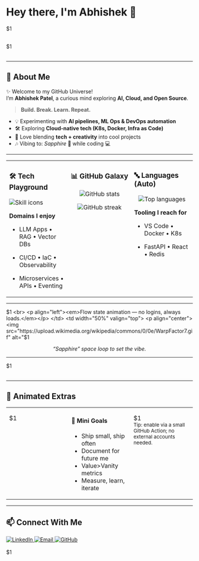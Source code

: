 <h1 align="left">Hey there, I'm Abhishek 👋</h1>

$1
<br><br>

<!-- Full-width starfield banner (fills the line) -->
$1
<br><br>

---

## 🌌 About Me

✨ Welcome to my GitHub Universe!  
I’m **Abhishek Patel**, a curious mind exploring **AI, Cloud, and Open Source**.

> **Build. Break. Learn. Repeat.**

- 💡 Experimenting with **AI pipelines, ML Ops & DevOps automation**
- 🛠️ Exploring **Cloud-native tech (K8s, Docker, Infra as Code)**
- 🎨 Love blending **tech + creativity** into cool projects
- 🎶 Vibing to: *Sapphire* 🌌 while coding 💻

---

<!-- 3-column “cards” layout that stretches the row to fill space -->
<table width="100%">
  <tr>
    <td width="33%" valign="top">

### 🛠️ Tech Playground
<p align="left">
  <img src="https://skillicons.dev/icons?i=python,docker,kubernetes,git,github,linux,react,nodejs,mongodb,redis,azure,aws,gcp&perline=6" alt="Skill icons" />
</p>

**Domains I enjoy**
- LLM Apps • RAG • Vector DBs  
- CI/CD • IaC • Observability  
- Microservices • APIs • Eventing

  </td>
  <td width="34%" valign="top">

### 📊 GitHub Galaxy
<p align="center">
  <img src="https://github-readme-stats.vercel.app/api?username=Abhishek4411&show_icons=true&theme=tokyonight&hide_border=true" alt="GitHub stats" />
</p>

<p align="center">
  <img src="https://github-readme-streak-stats.herokuapp.com/?user=Abhishek4411&theme=tokyonight&hide_border=true" alt="GitHub streak" />
</p>

  </td>
  <td width="33%" valign="top">

### 🔤 Languages (Auto)
<p align="center">
  <img src="https://github-readme-stats.vercel.app/api/top-langs/?username=Abhishek4411&layout=compact&theme=tokyonight&hide_border=true" alt="Top languages" />
</p>

**Tooling I reach for**
- VS Code • Docker • K8s  
- FastAPI • React • Redis

  </td>
  </tr>
</table>

---

$1
<br>
      <p align="left"><em>Flow state animation — no logins, always loads.</em></p>
    </td>
    <td width="50%" valign="top">
      <p align="center">
        <img src="https://upload.wikimedia.org/wikipedia/commons/0/0e/WarpFactor7.gif" alt="$1
<br>
      <p align="center"><em>“Sapphire” space loop to set the vibe.</em></p>
    </td>
  </tr>
</table>

---

$1
<br><br>

---

## 🌟 Animated Extras

<table width="100%">
  <tr>
    <td width="33%" valign="top">

$1
<br>

</td>
<td width="33%" valign="top">

#### 🧩 Mini Goals
- Ship small, ship often  
- Document for future me  
- Value>Vanity metrics  
- Measure, learn, iterate

</td>
<td width="33%" valign="top">

$1
<br>
<sub>Tip: enable via a small GitHub Action; no external accounts needed.</sub>

</td>
</tr>
</table>

---

## 📫 Connect With Me

<p align="left">
  <a href="https://linkedin.com/in/abhishek4411">
    <img src="https://img.shields.io/badge/LinkedIn-%230A66C2.svg?&style=for-the-badge&logo=linkedin&logoColor=white" alt="LinkedIn" />
  </a>
  <a href="mailto:patelabhishek441@gmail.com">
    <img src="https://img.shields.io/badge/Email-D14836?style=for-the-badge&logo=gmail&logoColor=white" alt="Email" />
  </a>
  <a href="https://github.com/Abhishek4411">
    <img src="https://img.shields.io/badge/GitHub-000000?style=for-the-badge&logo=github&logoColor=white" alt="GitHub" />
  </a>
<br><br>
$1
<br>
